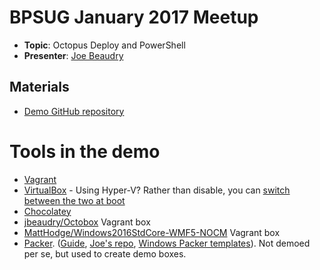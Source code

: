 # BPSUG January 2017 Meetup

* **Topic**: Octopus Deploy and PowerShell
* **Presenter**: [Joe Beaudry](https://twitter.com/joebeau93)

## Materials

* [Demo GitHub repository](https://github.com/beaudryj/BosPSUGOctoDemo)

# Tools in the demo

* [Vagrant](https://www.vagrantup.com/docs/why-vagrant/)
* [VirtualBox](https://www.virtualbox.org/wiki/Downloads) - Using Hyper-V?  Rather than disable, you can [switch between the two at boot](http://www.hanselman.com/blog/SwitchEasilyBetweenVirtualBoxAndHyperVWithABCDEditBootEntryInWindows81.aspx)
* [Chocolatey](https://chocolatey.org/install)
* [jbeaudry/Octobox](https://atlas.hashicorp.com/jbeaudry/boxes/Octobox) Vagrant box
* [MattHodge/Windows2016StdCore-WMF5-NOCM](https://atlas.hashicorp.com/MattHodge/boxes/Windows2016StdCore-WMF5-NOCM) Vagrant box
* [Packer](https://www.packer.io/intro/).  ([Guide](https://hodgkins.io/best-practices-with-packer-and-windows), [Joe's repo](https://github.com/beaudryj/octo-box), [Windows Packer templates](https://github.com/joefitzgerald/packer-windows)).  Not demoed per se, but used to create demo boxes.
